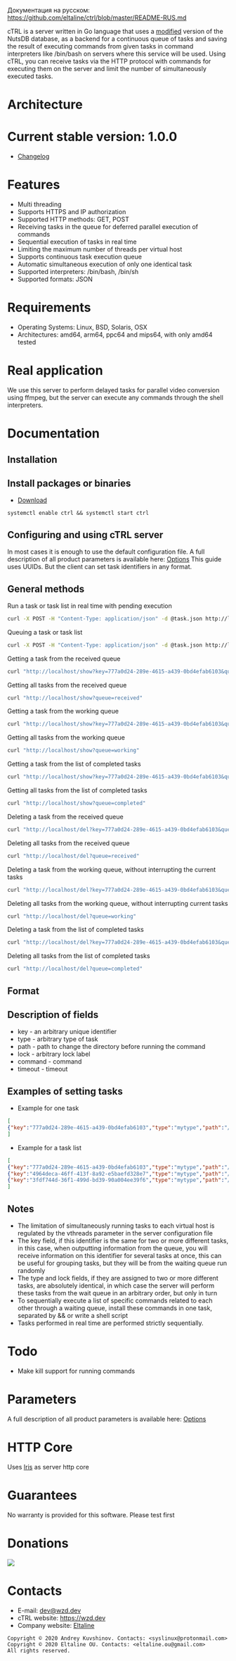 Документация на русском: https://github.com/eltaline/ctrl/blob/master/README-RUS.md

cTRL is a server written in Go language that uses a <a href=https://github.com/eltaline/nutsdb>modified</a> version of the NutsDB database, as a backend for a continuous queue of tasks and saving the result of executing commands from given tasks in command interpreters like /bin/bash on servers where this service will be used. Using cTRL, you can receive tasks via the HTTP protocol with commands for executing them on the server and limit the number of simultaneously executed tasks.

Architecture
========

Current stable version: 1.0.0
========

- <a href=/CHANGELOG.md>Changelog</a>

Features
========

- Multi threading
- Supports HTTPS and IP authorization
- Supported HTTP methods: GET, POST
- Receiving tasks in the queue for deferred parallel execution of commands
- Sequential execution of tasks in real time
- Limiting the maximum number of threads per virtual host
- Supports continuous task execution queue
- Automatic simultaneous execution of only one identical task
- Supported interpreters: /bin/bash, /bin/sh
- Supported formats: JSON

Requirements
========

- Operating Systems: Linux, BSD, Solaris, OSX
- Architectures: amd64, arm64, ppc64 and mips64, with only amd64 tested

Real application
========

We use this server to perform delayed tasks for parallel video conversion using ffmpeg, but the server can execute any commands through the shell interpreters.

Documentation
========

Installation
--------

Install packages or binaries
--------

- <a href=https://github.com/eltaline/ctrl/releases>Download</a>

```
systemctl enable ctrl && systemctl start ctrl
```

Configuring and using cTRL server
--------

In most cases it is enough to use the default configuration file. A full description of all product parameters is available here: <a href="/OPTIONS.md">Options</a>
This guide uses UUIDs. But the client can set task identifiers in any format.

General methods
--------

Run a task or task list in real time with pending execution

```bash
curl -X POST -H "Content-Type: application/json" -d @task.json http://localhost/run
```

Queuing a task or task list

```bash
curl -X POST -H "Content-Type: application/json" -d @task.json http://localhost/task
```

Getting a task from the received queue

```bash
curl "http://localhost/show?key=777a0d24-289e-4615-a439-0bd4efab6103&queue=received"
```

Getting all tasks from the received queue

```bash
curl "http://localhost/show?queue=received"
```

Getting a task from the working queue

```bash
curl "http://localhost/show?key=777a0d24-289e-4615-a439-0bd4efab6103&queue=working"
```

Getting all tasks from the working queue

```bash
curl "http://localhost/show?queue=working"
```

Getting a task from the list of completed tasks

```bash
curl "http://localhost/show?key=777a0d24-289e-4615-a439-0bd4efab6103&queue=completed"
```

Getting all tasks from the list of completed tasks

```bash
curl "http://localhost/show?queue=completed"
```

Deleting a task from the received queue

```bash
curl "http://localhost/del?key=777a0d24-289e-4615-a439-0bd4efab6103&queue=received"
```

Deleting all tasks from the received queue

```bash
curl "http://localhost/del?queue=received"
```

Deleting a task from the working queue, without interrupting the current tasks

```bash
curl "http://localhost/del?key=777a0d24-289e-4615-a439-0bd4efab6103&queue=working"
```

Deleting all tasks from the working queue, without interrupting current tasks

```bash
curl "http://localhost/del?queue=working"
```

Deleting a task from the list of completed tasks

```bash
curl "http://localhost/del?key=777a0d24-289e-4615-a439-0bd4efab6103&queue=completed"
```

Deleting all tasks from the list of completed tasks

```bash
curl "http://localhost/del?queue=completed"
```

Format
--------

Description of fields
--------

- key - an arbitrary unique identifier
- type - arbitrary type of task
- path - path to change the directory before running the command
- lock - arbitrary lock label
- command - command
- timeout - timeout

Examples of setting tasks
--------

- Example for one task

```json
[
{"key":"777a0d24-289e-4615-a439-0bd4efab6103","type":"mytype","path":"/","lock":"mylock1","command":"echo \"hello\" && logger \"hello\" && sleep 5","timeout":15}
]
```

- Example for a task list

```json
[
{"key":"777a0d24-289e-4615-a439-0bd4efab6103","type":"mytype","path":"/","lock":"mylock1","command":"echo \"hello\" && logger \"hello\" && sleep 5","timeout":15},
{"key":"4964deca-46ff-413f-8a92-e5baefd328e7","type":"mytype","path":"/","lock":"mylock2","command":"echo \"great\" && logger \"great\" && sleep 30","timeout":15},
{"key":"3fdf744d-36f1-499d-bd39-90a004ee39f6","type":"mytype","path":"/","lock":"mylock3","command":"echo \"world\" && logger \"world\" && sleep 15","timeout":15}
]
```

Notes
--------

- The limitation of simultaneously running tasks to each virtual host is regulated by the vthreads parameter in the server configuration file
- The key field, if this identifier is the same for two or more different tasks, in this case, when outputting information from the queue, you will receive information on this identifier for several tasks at once, this can be useful for grouping tasks, but they will be from the waiting queue run randomly
- The type and lock fields, if they are assigned to two or more different tasks, are absolutely identical, in which case the server will perform these tasks from the wait queue in an arbitrary order, but only in turn
- To sequentially execute a list of specific commands related to each other through a waiting queue, install these commands in one task, separated by && or write a shell script
- Tasks performed in real time are performed strictly sequentially.

Todo
========

- Make kill support for running commands

Parameters
========

A full description of all product parameters is available here: <a href="/OPTIONS.md">Options</a>

HTTP Core
========

Uses <a href=https://github.com/kataras/iris>Iris</a> as server http core

Guarantees
========

No warranty is provided for this software. Please test first

Donations
========

<a href="https://www.paypal.me/xwzd"><img src="/images/paypal.png"><a/>

Contacts
========

- E-mail: dev@wzd.dev
- cTRL website: https://wzd.dev
- Company website: <a href="https://elta.ee">Eltaline</a>

```
Copyright © 2020 Andrey Kuvshinov. Contacts: <syslinux@protonmail.com>
Copyright © 2020 Eltaline OU. Contacts: <eltaline.ou@gmail.com>
All rights reserved.
```
